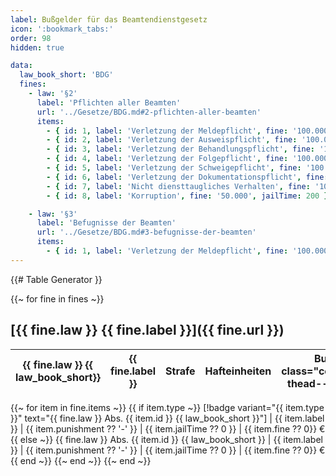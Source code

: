 ```yaml
---
label: Bußgelder für das Beamtendienstgesetz
icon: ':bookmark_tabs:'
order: 98
hidden: true

data:
  law_book_short: 'BDG'
  fines:
    - law: '§2'
      label: 'Pflichten aller Beamten'
      url: '../Gesetze/BDG.md#2-pflichten-aller-beamten'
      items:
        - { id: 1, label: 'Verletzung der Meldepflicht', fine: '100.000', type: 'danger' }
        - { id: 2, label: 'Verletzung der Ausweispflicht', fine: '100.000' }
        - { id: 3, label: 'Verletzung der Behandlungspflicht', fine: '100.000' }
        - { id: 4, label: 'Verletzung der Folgepflicht', fine: '100.000' }
        - { id: 5, label: 'Verletzung der Schweigepflicht', fine: '100.000' }
        - { id: 6, label: 'Verletzung der Dokumentationspflicht', fine: '100.000' }
        - { id: 7, label: 'Nicht diensttaugliches Verhalten', fine: '100.000' }
        - { id: 8, label: 'Korruption', fine: '50.000', jailTime: 200 }

    - law: '§3'
      label: 'Befugnisse der Beamten'
      url: '../Gesetze/BDG.md#3-befugnisse-der-beamten'
      items:
        - { id: 1, label: 'Verletzung der Meldepflicht', fine: '100.000' }
---
```

{{# Table Generator }}

{{~ for fine in fines ~}}
## [{{ fine.law }} {{ fine.label }}]({{ fine.url }})

{{ fine.law }} {{ law_book_short}} | {{ fine.label }} | Strafe | Hafteinheiten | Bußgeld { class="compact thead--blue" }
---------------- | ---------------- | ------ | ------------: | --------------------------------------:
{{~ for item in fine.items ~}}
{{ if item.type ~}}
  [!badge variant="{{ item.type }}" text="{{ fine.law }} Abs. {{ item.id }} {{ law_book_short }}"] | {{ item.label }} | {{ item.punishment ?? '-' }} | {{ item.jailTime ?? 0 }} | {{ item.fine ?? 0}} €
{{ else ~}}
  {{ fine.law }} Abs. {{ item.id }} {{ law_book_short }} | {{ item.label }} | {{ item.punishment ?? '-' }} | {{ item.jailTime ?? 0 }} | {{ item.fine ?? 0}} €
{{ end ~}}
{{~ end ~}}
{{~ end ~}}

<style>
.sidebar-right {
    display: none;
}
</style>